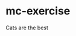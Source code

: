 # mc-exercise

Cats are the best

<!-- No, Dogs are the best. -->

<!-- It's obvious, dogs rule. -->